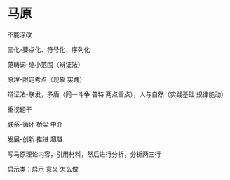 # 马原

不能涂改

三化-要点化、符号化、序列化

范畴词-缩小范围（辩证法）

原理-限定考点（现象 实践）

辩证法-联发，矛盾（同一斗争 普特 两点重点），人与自然（实践基础 规律能动）

重视题干

联系-循环 桥梁 中介

发展-创新 推进 超越

写马原理论内容，引用材料，然后进行分析，分析两三行

启示类：启示 意义 怎么做

